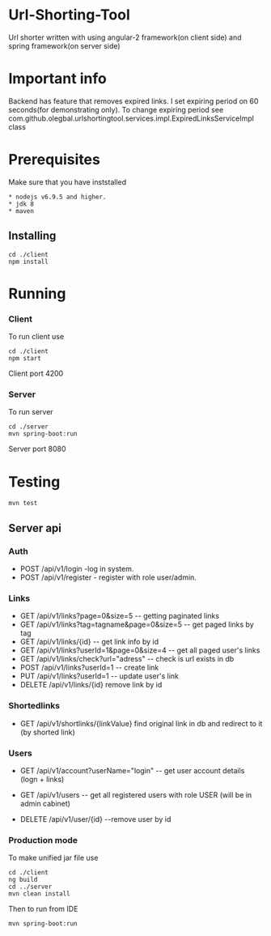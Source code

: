 # Url-Shorting-Tool

Url shorter written with using angular-2 framework(on client side) and spring framework(on server side)

# Important info 

Backend has feature that removes expired links. I set expiring period on 60 seconds(for demonstrating only).
To change expiring period see com.github.olegbal.urlshortingtool.services.impl.ExpiredLinksServiceImpl class

# Prerequisites
Make sure that you have inststalled 

```
* nodejs v6.9.5 and higher.
* jdk 8
* maven 
```

## Installing

```
cd ./client
npm install
```
# Running

### Client 

To run client use
```
cd ./client
npm start 
```
Client port 4200

### Server

To run server

```
cd ./server
mvn spring-boot:run
```

Server  port 8080

# Testing

```
mvn test
```

## Server api

### Auth
* POST /api/v1/login -log in system.
* POST /api/v1/register - register with role user/admin. 

### Links

* GET  /api/v1/links?page=0&size=5 -- getting paginated links
* GET  /api/v1/links?tag=tagname&page=0&size=5 -- get paged links by tag
* GET  /api/v1/links/{id} -- get link info by id
* GET  /api/v1/links?userId=1&page=0&size=4 -- get all paged user's links
* GET /api/v1/links/check?url="adress" -- check is url exists in db
* POST /api/v1/links?userId=1 -- create link
* PUT  /api/v1/links?userId=1 -- update user's link
* DELETE /api/v1/links/{id} remove link by id

### Shortedlinks
* GET /api/v1/shortlinks/{linkValue} find original link in db and redirect to it (by shorted link)

### Users
* GET /api/v1/account?userName="login" -- get user account details (logn + links)

* GET /api/v1/users -- get all registered users with role USER (will be in admin cabinet)
* DELETE /api/v1/user/{id} --remove user by id

### Production mode

To make unified jar file use

```
cd ./client
ng build
cd ../server
mvn clean install
```

Then to run from IDE

```
mvn spring-boot:run
```
